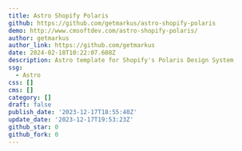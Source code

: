 ```yaml
---
title: Astro Shopify Polaris
github: https://github.com/getmarkus/astro-shopify-polaris
demo: http://www.cmsoftdev.com/astro-shopify-polaris/
author: getmarkus
author_link: https://github.com/getmarkus
date: 2024-02-18T10:22:07.608Z
description: Astro template for Shopify's Polaris Design System
ssg:
  - Astro
css: []
cms: []
category: []
draft: false
publish_date: '2023-12-17T18:55:40Z'
update_date: '2023-12-17T19:53:23Z'
github_star: 0
github_fork: 0
---
```

